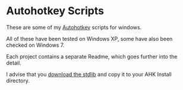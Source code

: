 # Autohotkey Scripts

These are some of my [Autohotkey](http://www.autohotkey.com/) scripts for windows.

All of these have been tested on Windows XP, some have also been checked on Windows 7.

Each project contains a separate Readme, which goes further into the detail.

I advise that you [download the stdlib](/lib) and copy it to your AHK Install directory.
